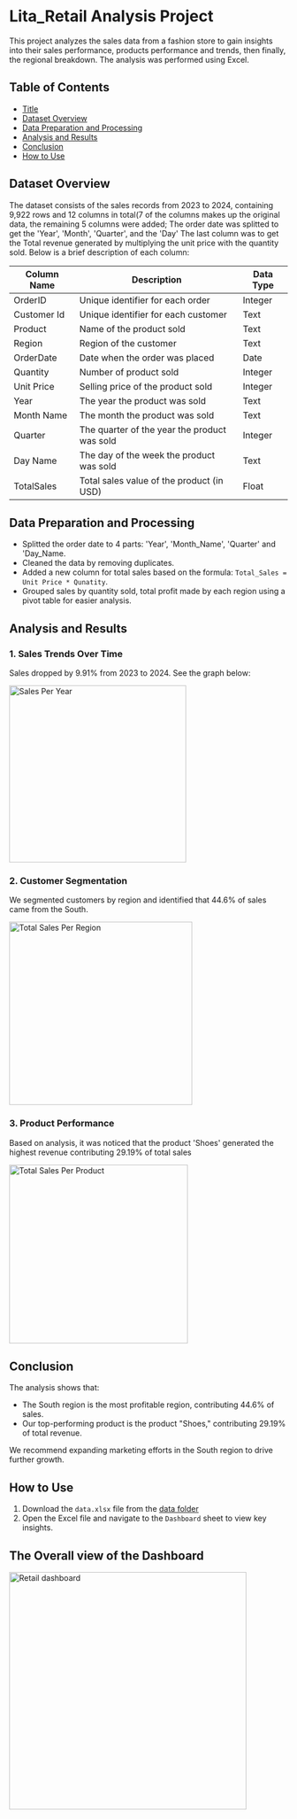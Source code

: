 # Lita_Retail Analysis Project
This project analyzes the sales data from a fashion store to gain insights into their sales performance, products performance and trends, then finally, the regional breakdown. The analysis was performed using Excel. 

## Table of Contents
- [Title](#Title)
- [Dataset Overview](#dataset-overview)
- [Data Preparation and Processing](#data-preparation-and-processing)
- [Analysis and Results](#analysis-and-results)
- [Conclusion](#conclusion)
- [How to Use](#how-to-use)

## Dataset Overview
The dataset consists of the sales records from 2023 to 2024, containing 9,922 rows and 12 columns in total(7 of the columns makes up the original data, the remaining 5 columns were added; The order date was splitted to get the 'Year', 'Month', 'Quarter', and the 'Day' The last column was to get the Total revenue generated by multiplying the unit price with the quantity sold. Below is a brief description of each column:

| Column Name     | Description                                    | Data Type |
| --------------- | ---------------------------------------------- | --------- |
| OrderID         | Unique identifier for each order               | Integer   |
| Customer Id     | Unique identifier for each customer            | Text      |
| Product         | Name of the product sold                       | Text      |
| Region          | Region of the customer                         | Text      |
| OrderDate       | Date when the order was placed                 | Date      |
| Quantity        | Number of product sold                         | Integer   |
| Unit Price      | Selling price of the product sold              | Integer   |
| Year            | The year the product was sold                  | Text      |
| Month Name      | The month the product was sold                 | Text      |
| Quarter         | The quarter of the year the product was sold   | Integer   |
| Day Name        | The day of the week the product was sold       | Text      |
| TotalSales      | Total sales value of the product (in USD)      | Float     |

## Data Preparation and Processing
- Splitted the order date to 4 parts: 'Year', 'Month_Name', 'Quarter' and 'Day_Name. 
- Cleaned the data by removing duplicates. 
- Added a new column for total sales based on the formula: `Total_Sales = Unit Price * Qunatity`.
- Grouped sales by quantity sold, total profit made by each region using a pivot table for easier analysis.

## Analysis and Results

### 1. Sales Trends Over Time
Sales dropped by 9.91% from 2023 to 2024. See the graph below:

<img width="320" alt="Sales Per Year" src="https://github.com/user-attachments/assets/2af4e2ba-aec7-4347-a6ea-a81663596447">


### 2. Customer Segmentation
We segmented customers by region and identified that 44.6% of sales came from the South.

<img width="331" alt="Total Sales Per Region" src="https://github.com/user-attachments/assets/0d398f32-f625-48f8-9fa8-45af2fbbcaf8">

### 3. Product Performance
Based on analysis, it was noticed that the product 'Shoes' generated the highest revenue contributing 29.19% of total sales

<img width="323" alt="Total Sales Per Product" src="https://github.com/user-attachments/assets/f6a6a7ac-d20a-4d64-a169-c6de513967d5">

## Conclusion

The analysis shows that:
- The South region is the most profitable region, contributing 44.6% of sales.
- Our top-performing product is the product "Shoes," contributing 29.19% of total revenue.

We recommend expanding marketing efforts in the South region to drive further growth.

## How to Use

1. Download the `data.xlsx` file from the [data folder](https://docs.google.com/spreadsheets/d/1AJAgALj3g1aOLBO8GXBjlF55gnP7NglJ/edit?usp=drive_link&ouid=117145407585897274015&rtpof=true&sd=true)
2. Open the Excel file and navigate to the `Dashboard` sheet to view key insights.

## The Overall view of the Dashboard

<img width="429" alt="Retail dashboard" src="https://github.com/user-attachments/assets/414427b0-807a-4fd3-a60a-8643a30d0e03">










